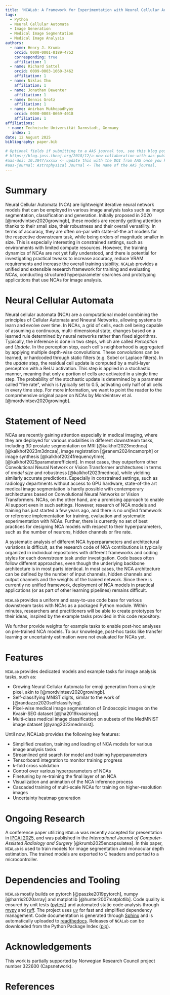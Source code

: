 ```yaml
---
title: 'NCALab: A Framework for Experimentation with Neural Cellular Automata'
tags:
  - Python
  - Neural Cellular Automata
  - Image Generation
  - Medical Image Segmentation
  - Medical Image Analysis
authors:
  - name: Henry J. Krumb
    orcid: 0000-0001-8189-4752
    corresponding: true
    affiliation: 1
  - name: Richard Sattel
    orcid: 0009-0003-1060-3462
    affiliation: 1
  - name: Niklas Ihm
    affiliation: 1
  - name: Jonathan Dewenter
    affiliation: 1
  - name: Dennis Grotz
    affiliation: 1
  - name: Anirban Mukhopadhyay
    orcid: 0000-0003-0669-4018
    affiliation: 1
affiliations:
 - name: Technische Universität Darmstadt, Germany
   index: 1
date: 12 August 2025
bibliography: paper.bib

# Optional fields if submitting to a AAS journal too, see this blog post:
# https://blog.joss.theoj.org/2018/12/a-new-collaboration-with-aas-publishing
#aas-doi: 10.3847/xxxxx <- update this with the DOI from AAS once you know it.
#aas-journal: Astrophysical Journal <- The name of the AAS journal.
---
```


# Summary

Neural Cellular Automata (NCA) are lightweight iterative neural network models that can be employed in various image analysis tasks such as image segmentation, classification and generation.
Initially proposed in 2020 [@mordvintsev2020growingb], these models are recently getting attention thanks to their small size, their robustness and their overall versatility.
In terms of accuracy, they are often on-par with state-of-the art models for the respective downstream task, while being orders of magnitude smaller in size.
This is especially interesting in constrained settings, such as environments with limited compute resources.
However, the training dynamics of NCAs are not yet fully understood, and there is potential for investigating practical tweaks to increase accuracy, reduce VRAM requirements and increase the overall training stability.
`NCALab` provides a unified and extensible research framework for training and evaluating NCAs, conducting structured hyperparameter searches and prototyping applications that use NCAs for image analysis.


# Neural Cellular Automata

Neural cellular automata (NCA) are a computational model combining the principles of Cellular Automata and Nneural Networks, allowing systems to learn and evolve over time.
In NCAs, a grid of cells, each cell being capable of assuming a continuous, multi-dimensional state, changes based on a learned rule determined by neural networks rather than fixed algorithms.
Typically, the inference is done in two steps, which are called _Perception_ and _Update_.
In the perception step, each cell's neighborhood is aggregated by applying multiple depth-wise convolutions.
These convolutions can be learned, or hardcoded through static filters (e.g. Sobel or Laplace filters).
In the _update_ step, the residual cell update is computed by a multi-layer perceptron with a ReLU activation.
This step is applied in a stochastic manner, meaning that only a portion of cells are activated in a single time step.
The probability of the stochastic update is determined by a parameter called "fire rate", which is typically set to 0.5, activating only half of all cells in every time step.
For more information, we want to point the reader to the comprehensive original paper on NCAs by Mordvintsev et al. [@mordvintsev2020growingb].

# Statement of Need

NCAs are recently gaining attention especially in medical imaging, where they are deployed for various modalities in different downstream tasks, including 3D prostate segmentation on MRI [@kalkhof2023mednca] [@kalkhof2023m3dncaa], image registration [@ranem2024ncamorph] or image synthesis [@kalkhof2024frequencytime], [@kalkhof2025parameterefficient].
In most cases, they outperform other Convolutional Neural Network or Vision Transformer architectures in terms of _model size_ and robustness [@kalkhof2023mednca], while yielding similarly accurate predictions.
Especially in constrained settings, such as radiology departments without access to GPU hardware, state-of-the art medical image segmentation is hardly possible with contemporary architectures based on Convolutional Neural Networks or Vision Transformers.
NCAs, on the other hand, are a promising approach to enable AI support even in such settings.
However, research of NCA models and training has just started a few years ago, and there is no _unified_ framework or reference implementation for training, evaluation and systematic experimentation with NCAs.
Further, there is currently no set of best practices for designing NCA models with respect to their hyperparameters, such as the number of neurons, hidden channels or fire rate.

A systematic analysis of different NCA hyperparameters and architectural variations is difficult, as the research code of NCA contributions is typically organized in individual repositories with different frameworks and coding styles for each downstream task under investigation.
Code bases often follow different approaches, even though the underlying backbone architecture is in most parts identical.
In most cases, the NCA architecture can be defined by the number of input channels, hidden channels and output channels and the weights of the trained network.
Since there is currently no unified framework, deployment of NCA models in practical applications (or as part of other learning pipelines) remains difficult.

`NCALab` provides a uniform and easy-to-use code base for various downstream tasks with NCAs as a packaged Python module.
Within minutes, researchers and practitioners will be able to create prototypes for their ideas, inspired by the example tasks provided in this code repository.

We further provide weights for example tasks to enable post-hoc analyses on pre-trained NCA models.
To our knowledge, post-hoc tasks like transfer learning or uncertainty estimation were not  evaluated for NCAs yet.


# Features

`NCALab` provides dedicated models and example tasks for image analysis tasks, such as:

* Growing Neural Cellular Automata for emoji generation from a single pixel, akin to [@mordvintsev2020growingb].
* Self-classifying MNIST digits, similar to the work of [@randazzo2020selfclassifying].
* Pixel-wise medical image segmentation of Endoscopic images on the Kvasir-SEG dataset [@jha2019kvasirseg].
* Multi-class medical image classification on subsets of the MedMNIST image dataset [@yang2023medmnist].

Until now, NCALab provides the following key features:

* Simplified creation, training and loading of NCA models for various image analysis tasks
* Streamlined grid search for model and training hyperparameters
* Tensorboard integration to monitor training progress
* k-fold cross validation
* Control over various hyperparameters of NCAs
* Finetuning by re-training the final layer of an NCA
* Visualization and animation of the NCA inference process
* Cascaded training of multi-scale NCAs for training on higher-resolution images
* Uncertainty heatmap generation


# Ongoing Research

A conference paper utilizing `NCALab` was recently accepted for presentation in [IPCAI 2025](https://ipcai.org), and was published in the _International Journal of Computer-Assisted Radiology and Surgery_ [@krumb2025encapsulatea].
In this paper, `NCALab` is used to train models for image segmentation and monocular depth estimation.
The trained models are exported to C headers and ported to a microcontroller.


# Dependencies and Tooling

`NCALab` mostly builds on pytorch [@paszke2019pytorch], numpy [@harris2020array] and matplotlib [@hunter2007matplotlib].
Code quality is ensured by unit tests ([pytest](https://pytest.org)) and automated static code analysis through [mypy](https://mypy-lang.org/) and [ruff](https://docs.astral.sh/ruff/).
The project uses [uv](https://astral.sh/blog/uv) for fast and simplified dependency management.
Code documentation is generated through [Sphinx](https://www.sphinx-doc.org/en/master/index.html) and is automatically uploaded to [readthedocs](https://ncalab.readthedocs.io/en/latest/).
Releases of `NCALab` can be downloaded from the Python Package Index ([pip](https://pypi.org/project/ncalab/)).


# Acknowledgements

This work is partially supported by Norwegian Research Council project number 322600 (Capsnetwork).


# References
